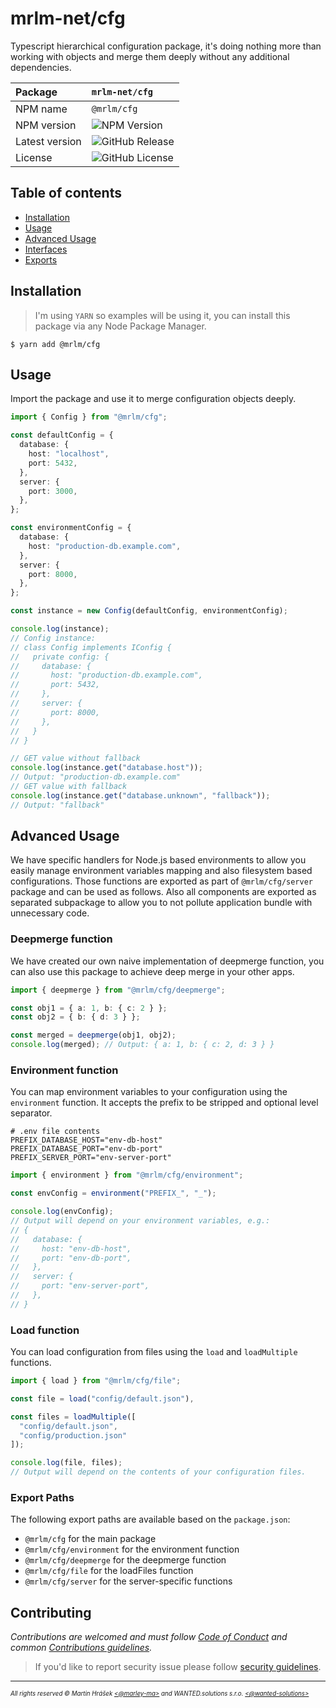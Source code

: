 # mrlm-net/cfg

Typescript hierarchical configuration package, it's doing nothing more than working with objects and merge them deeply without any additional dependencies.

| Package | `mrlm-net/cfg` |
| :-- | :-- |
| NPM name | `@mrlm/cfg` |
| NPM version | ![NPM Version](https://img.shields.io/npm/v/@mrlm/cfg) |
| Latest version | ![GitHub Release](https://img.shields.io/github/v/release/mrlm-net/cfg) |
| License | ![GitHub License](https://img.shields.io/github/license/mrlm-net/cfg) |

## Table of contents

- [Installation](#installation)
- [Usage](#usage)
- [Advanced Usage](#advanced-usage)
- [Interfaces](#interfaces)
- [Exports](#export-paths)

## Installation

> I'm using `YARN` so examples will be using it, you can install this package via any Node Package Manager.

```shell
$ yarn add @mrlm/cfg
```

## Usage

Import the package and use it to merge configuration objects deeply.

```typescript
import { Config } from "@mrlm/cfg";

const defaultConfig = {
  database: {
    host: "localhost",
    port: 5432,
  },
  server: {
    port: 3000,
  },
};

const environmentConfig = {
  database: {
    host: "production-db.example.com",
  },
  server: {
    port: 8000,
  },
};

const instance = new Config(defaultConfig, environmentConfig);

console.log(instance);
// Config instance:
// class Config implements IConfig {
//   private config: {    
//     database: {
//       host: "production-db.example.com",
//       port: 5432,
//     },
//     server: {
//       port: 8000,
//     },
//   }
// }

// GET value without fallback
console.log(instance.get("database.host")); 
// Output: "production-db.example.com"
// GET value with fallback
console.log(instance.get("database.unknown", "fallback")); 
// Output: "fallback"
```

## Advanced Usage

We have specific handlers for Node.js based environments to allow you easily manage environment variables mapping and also filesystem based configurations. Those functions are exported as part of `@mrlm/cfg/server` package and can be used as follows. Also all components are exported as separated subpackage to allow you to not pollute application bundle with unnecessary code.

### Deepmerge function

We have created our own naive implementation of deepmerge function, you can also use this package to achieve deep merge in your other apps.

```typescript
import { deepmerge } from "@mrlm/cfg/deepmerge";

const obj1 = { a: 1, b: { c: 2 } };
const obj2 = { b: { d: 3 } };

const merged = deepmerge(obj1, obj2);
console.log(merged); // Output: { a: 1, b: { c: 2, d: 3 } }
```

### Environment function

You can map environment variables to your configuration using the `environment` function. It accepts the prefix to be stripped and optional level separator.

```shell
# .env file contents
PREFIX_DATABASE_HOST="env-db-host"
PREFIX_DATABASE_PORT="env-db-port"
PREFIX_SERVER_PORT="env-server-port"
```

```typescript
import { environment } from "@mrlm/cfg/environment";

const envConfig = environment("PREFIX_", "_");

console.log(envConfig);
// Output will depend on your environment variables, e.g.:
// {
//   database: {
//     host: "env-db-host",
//     port: "env-db-port",
//   },
//   server: {
//     port: "env-server-port",
//   },
// }
```

### Load function

You can load configuration from files using the `load` and `loadMultiple` functions.

```typescript
import { load } from "@mrlm/cfg/file";

const file = load("config/default.json"), 

const files = loadMultiple([
  "config/default.json", 
  "config/production.json"
]);

console.log(file, files);
// Output will depend on the contents of your configuration files.
```

### Export Paths

The following export paths are available based on the `package.json`:

- `@mrlm/cfg` for the main package
- `@mrlm/cfg/environment` for the environment function
- `@mrlm/cfg/deepmerge` for the deepmerge function
- `@mrlm/cfg/file` for the loadFiles function
- `@mrlm/cfg/server` for the server-specific functions

## Contributing

_Contributions are welcomed and must follow [Code of Conduct](https://github.com/mrlm-net/logz?tab=coc-ov-file) and common [Contributions guidelines](https://github.com/mrlm-net/.github/blob/main/docs/CONTRIBUTING.md)._

> If you'd like to report security issue please follow [security guidelines](https://github.com/mrlm-net/logz?tab=security-ov-file).

---
<sup><sub>_All rights reserved &copy; Martin Hrášek [<@marley-ma>](https://github.com/marley-ma) and WANTED.solutions s.r.o. [<@wanted-solutions>](https://github.com/wanted-solutions)_</sub></sup>